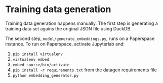 # Training data generation

Training data generation happens manually. The first step is generating a training data set agains the original JSON
file using DuckDB.

The second step, `model/generate_embeddings.py`, runs on a Paperspace instance. To run on Paperspace, activate Jupyterlab and:

1. `pip install virtualenv`
2. `virtualenv embed`
3. `embed source/bin/activate`
4. `pip install -r requirements.txt` from the datagen requirements file
5. `python embedding_generator.py`

